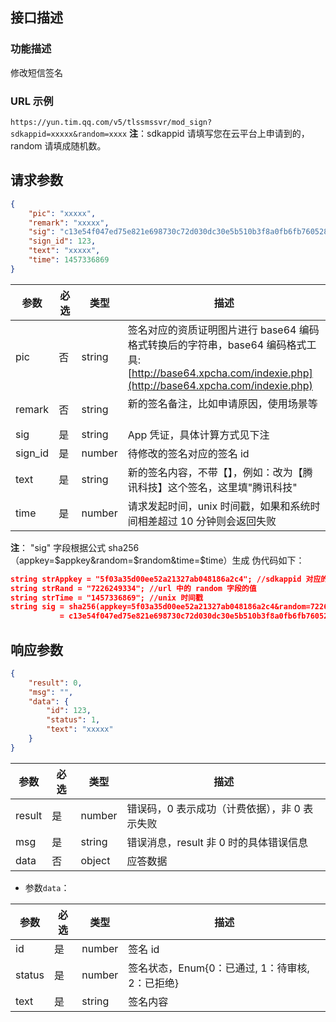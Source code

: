 ## 接口描述
### 功能描述
修改短信签名

### URL 示例
`https://yun.tim.qq.com/v5/tlssmssvr/mod_sign?sdkappid=xxxxx&random=xxxx`
**注**：sdkappid 请填写您在云平台上申请到的，random 请填成随机数。

## 请求参数
```json
{
    "pic": "xxxxx",
    "remark": "xxxxx",
    "sig": "c13e54f047ed75e821e698730c72d030dc30e5b510b3f8a0fb6fb7605283d7df",
    "sign_id": 123,
    "text": "xxxxx",
    "time": 1457336869
}
```
| 参数    | 必选 | 类型   | 描述                                                                                                                 |
|---------|------|--------|----------------------------------------------------------------------------------------------------------------------|
| pic     | 否   | string | 签名对应的资质证明图片进行 base64 编码格式转换后的字符串，base64 编码格式工具: [http://base64.xpcha.com/indexie.php](http://base64.xpcha.com/indexie.php)|
| remark  | 否   | string | 新的签名备注，比如申请原因，使用场景等                                                                     |
| sig     | 是   | string | App 凭证，具体计算方式见下注                                                                                          |
| sign_id | 是   | number | 待修改的签名对应的签名 id                                                                                             |
| text    | 是   | string | 新的签名内容，不带【】，例如：改为【腾讯科技】这个签名，这里填"腾讯科技"                                             |
| time    | 是   | number | 请求发起时间，unix 时间戳，如果和系统时间相差超过 10 分钟则会返回失败                                                   |
**注**：
"sig" 字段根据公式 sha256（appkey=$appkey&random=$random&time=$time）生成
伪代码如下：
```json
string strAppkey = "5f03a35d00ee52a21327ab048186a2c4"; //sdkappid 对应的 appkey，需要业务方高度保密
string strRand = "7226249334"; //url 中的 random 字段的值
string strTime = "1457336869"; //unix 时间戳
string sig = sha256(appkey=5f03a35d00ee52a21327ab048186a2c4&random=7226249334&time=1457336869)
           = c13e54f047ed75e821e698730c72d030dc30e5b510b3f8a0fb6fb7605283d7df;
```
## 响应参数
```json
{
    "result": 0,
    "msg": "",
    "data": {
        "id": 123,
        "status": 1,
        "text": "xxxxx"
    }
}
```
| 参数   | 必选 | 类型   | 描述                                     |
|--------|------|--------|------------------------------------------|
| result | 是   | number | 错误码，0 表示成功（计费依据），非 0 表示失败 |
| msg    | 是   | string | 错误消息，result 非 0 时的具体错误信息      |
| data   | 否   | object | 应答数据                                 |

- 参数`data`：

| 参数   | 必选 | 类型   | 描述                                            |
|--------|------|--------|-------------------------------------------------|
| id     | 是   | number | 签名 id                                          |
| status | 是   | number | 签名状态，Enum{0：已通过, 1：待审核, 2：已拒绝} |
| text   | 是   | string | 签名内容                                        |


